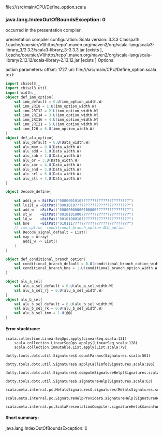 file://<WORKSPACE>/src/main/CPU/Define_option.scala
### java.lang.IndexOutOfBoundsException: 0

occurred in the presentation compiler.

presentation compiler configuration:
Scala version: 3.3.3
Classpath:
<HOME>/.cache/coursier/v1/https/repo1.maven.org/maven2/org/scala-lang/scala3-library_3/3.3.3/scala3-library_3-3.3.3.jar [exists ], <HOME>/.cache/coursier/v1/https/repo1.maven.org/maven2/org/scala-lang/scala-library/2.13.12/scala-library-2.13.12.jar [exists ]
Options:



action parameters:
offset: 1727
uri: file://<WORKSPACE>/src/main/CPU/Define_option.scala
text:
```scala
import chisel3._
import chisel3.util._
import width._
object def_imm_option{
    val imm_default = 0.U(imm_option_width.W)
    val imm_2RI8 = 1.U(imm_option_width.W)
    val imm_2RI12 = 2.U(imm_option_width.W)
    val imm_2RI14 = 3.U(imm_option_width.W)
    val imm_2RI16 = 4.U(imm_option_width.W)
    val imm_2RI21 = 5.U(imm_option_width.W)
    val imm_I26 = 6.U(imm_option_width.W)
}
object def_alu_option{
    val alu_default = 0.U(Data_width.W)
    val alu_mov = 0.U(Data_width.W)
    val alu_add = 1.U(Data_width.W)
    val alu_sub = 2.U(Data_width.W)
    val alu_or = 3.U(Data_width.W)
    val alu_xor = 4.U(Data_width.W)
    val alu_and = 5.U(Data_width.W)
    val alu_srl = 6.U(Data_width.W)
    val alu_sll = 7.U(Data_width.W)
}

object Decode_define{
    
    val addi_w = BitPat("0000001010??????????????????????")
    val lu12I_w =BitPat("0001010?????????????????????????")
    val add_w   =BitPat("00000000000100000???????????????")
    val st_w    =BitPat("0010101000??????????????????????")
    val ld_w    =BitPat("0010100010??????????????????????")
    val bne     =BitPat("010111??????????????????????????")
    // imm_option  conditional_branch_option ALU_option 
    val Decode_signal_default = List()
    val map = Array(
        addi_w -> List()
    )
}

object def_conditional_branch_option{
    val conditional_branch_default = 0.U(conditional_branch_option_width.W) 
    val conditional_branch_bne = 1.U(conditional_branch_option_width.W)
}

object alu_a_sel{
    val alu_a_sel_default = 0.U(alu_a_sel_width.W)
    val alu_a_sel_rj = 0.U(alu_a_sel_width.W)
}
object alu_b_sel{
    val alu_b_sel_default = 0.U(alu_b_sel_width.W)
    val alu_b_sel_rk = 0.U(alu_b_sel_width.W)
    val alu_b_sel_imm = 1.U(@@)
}
```



#### Error stacktrace:

```
scala.collection.LinearSeqOps.apply(LinearSeq.scala:131)
	scala.collection.LinearSeqOps.apply$(LinearSeq.scala:128)
	scala.collection.immutable.List.apply(List.scala:79)
	dotty.tools.dotc.util.Signatures$.countParams(Signatures.scala:501)
	dotty.tools.dotc.util.Signatures$.applyCallInfo(Signatures.scala:186)
	dotty.tools.dotc.util.Signatures$.computeSignatureHelp(Signatures.scala:94)
	dotty.tools.dotc.util.Signatures$.signatureHelp(Signatures.scala:63)
	scala.meta.internal.pc.MetalsSignatures$.signatures(MetalsSignatures.scala:17)
	scala.meta.internal.pc.SignatureHelpProvider$.signatureHelp(SignatureHelpProvider.scala:51)
	scala.meta.internal.pc.ScalaPresentationCompiler.signatureHelp$$anonfun$1(ScalaPresentationCompiler.scala:426)
```
#### Short summary: 

java.lang.IndexOutOfBoundsException: 0